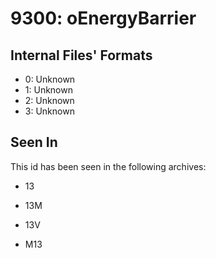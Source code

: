 # 9300: oEnergyBarrier

## Internal Files' Formats
- 0: Unknown
- 1: Unknown
- 2: Unknown
- 3: Unknown

## Seen In

This id has been seen in the following archives:  

- 13  

- 13M  

- 13V  

- M13  
